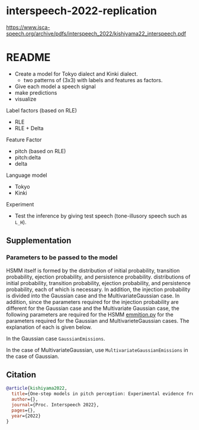 # interspeech-2022-replication

https://www.isca-speech.org/archive/pdfs/interspeech_2022/kishiyama22_interspeech.pdf

# README

- Create a model for Tokyo dialect and Kinki dialect.
    - two patterns of (3x3) with labels and features as factors.
- Give each model a speech signal
- make predictions
- visualize

Label factors (based on RLE)

- RLE
- RLE + Delta

Feature Factor

- pitch (based on RLE)
- pitch:delta
- delta

Language model

- Tokyo
- Kinki

Experiment

- Test the inference by giving test speech (tone-illusory speech such as `L_H`).

## Supplementation

### Parameters to be passed to the model

HSMM itself is formed by the distribution of initial probability, transition probability, ejection probability, and persistence probability.
distributions of initial probability, transition probability, ejection probability, and persistence probability, each of which is necessary.
In addition, the injection probability is divided into the Gaussian case and the MultivariateGaussian case.
In addition, since the parameters required for the injection probability are different for the Gaussian case and the Multivariate Gaussian case, the following parameters are required for the HSMM
[emmition.py](https://github.com/kishiyamat/hsmmlearn/blob/master/hsmmlearn/emissions.py)
for the parameters required for the Gaussian and MultivarieteGaussian cases.
The explanation of each is given below.

In the Gaussian case
`GaussianEmissions`.

In the case of MultivariateGaussian, use
`MultivariateGaussianEmissions` in the case of Gaussian.

## Citation

```bibtex
@article{kishiyama2022,
  title={One-step models in pitch perception: Experimental evidence from Japanese},
  author={},
  journal={Proc. Interspeech 2022},
  pages={},
  year={2022}
}
```
